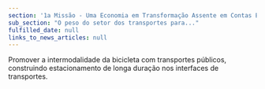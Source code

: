 ```yaml
---
section: '1a Missão - Uma Economia em Transformação Assente em Contas Equilibradas'
sub_section: "O peso do setor dos transportes para..."
fulfilled_date: null
links_to_news_articles: null
---
```


Promover a intermodalidade da bicicleta com transportes públicos, construindo estacionamento de longa duração nos interfaces de transportes.
